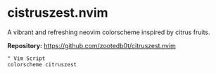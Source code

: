 # cistruszest.nvim

A vibrant and refreshing neovim colorscheme inspired by citrus fruits.

**Repository:** <https://github.com/zootedb0t/citruszest.nvim>

```vim
" Vim Script
colorscheme citruszest
```

<!-- vim: set ft=markdown: -->